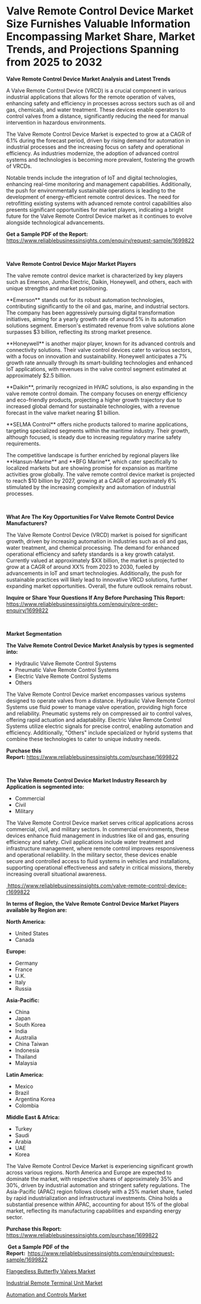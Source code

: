 <p><h1>Valve Remote Control Device Market Size Furnishes Valuable Information Encompassing Market Share, Market Trends, and Projections Spanning from 2025 to 2032</h1></p><p><strong>Valve Remote Control Device Market Analysis and Latest Trends</strong></p>
<p><p>A Valve Remote Control Device (VRCD) is a crucial component in various industrial applications that allows for the remote operation of valves, enhancing safety and efficiency in processes across sectors such as oil and gas, chemicals, and water treatment. These devices enable operators to control valves from a distance, significantly reducing the need for manual intervention in hazardous environments.</p><p>The Valve Remote Control Device Market is expected to grow at a CAGR of 6.1% during the forecast period, driven by rising demand for automation in industrial processes and the increasing focus on safety and operational efficiency. As industries modernize, the adoption of advanced control systems and technologies is becoming more prevalent, fostering the growth of VRCDs.</p><p>Notable trends include the integration of IoT and digital technologies, enhancing real-time monitoring and management capabilities. Additionally, the push for environmentally sustainable operations is leading to the development of energy-efficient remote control devices. The need for retrofitting existing systems with advanced remote control capabilities also presents significant opportunities for market players, indicating a bright future for the Valve Remote Control Device market as it continues to evolve alongside technological advancements.</p></p>
<p><strong>Get a Sample PDF of the Report:&nbsp;</strong> <a href="https://www.reliablebusinessinsights.com/enquiry/request-sample/1699822?utm_campaign=62&utm_medium=2&utm_source=Github&utm_content=ia&utm_term=09012025&utm_id=valve-remote-control-device">https://www.reliablebusinessinsights.com/enquiry/request-sample/1699822</a></p>
<p>&nbsp;</p>
<p><strong>Valve Remote Control Device Major Market Players</strong></p>
<p><p>The valve remote control device market is characterized by key players such as Emerson, Jumho Electric, Daikin, Honeywell, and others, each with unique strengths and market positioning. </p><p>**Emerson** stands out for its robust automation technologies, contributing significantly to the oil and gas, marine, and industrial sectors. The company has been aggressively pursuing digital transformation initiatives, aiming for a yearly growth rate of around 5% in its automation solutions segment. Emerson's estimated revenue from valve solutions alone surpasses $3 billion, reflecting its strong market presence.</p><p>**Honeywell** is another major player, known for its advanced controls and connectivity solutions. Their valve control devices cater to various sectors, with a focus on innovation and sustainability. Honeywell anticipates a 7% growth rate annually through its smart-building technologies and enhanced IoT applications, with revenues in the valve control segment estimated at approximately $2.5 billion.</p><p>**Daikin**, primarily recognized in HVAC solutions, is also expanding in the valve remote control domain. The company focuses on energy efficiency and eco-friendly products, projecting a higher growth trajectory due to increased global demand for sustainable technologies, with a revenue forecast in the valve market nearing $1 billion.</p><p>**SELMA Control** offers niche products tailored to marine applications, targeting specialized segments within the maritime industry. Their growth, although focused, is steady due to increasing regulatory marine safety requirements.</p><p>The competitive landscape is further enriched by regional players like **Hansun-Marine** and **BFG Marine**, which cater specifically to localized markets but are showing promise for expansion as maritime activities grow globally. The valve remote control device market is projected to reach $10 billion by 2027, growing at a CAGR of approximately 6% stimulated by the increasing complexity and automation of industrial processes.</p></p>
<p>&nbsp;</p>
<p><strong>What Are The Key Opportunities For Valve Remote Control Device Manufacturers?</strong></p>
<p><p>The Valve Remote Control Device (VRCD) market is poised for significant growth, driven by increasing automation in industries such as oil and gas, water treatment, and chemical processing. The demand for enhanced operational efficiency and safety standards is a key growth catalyst. Currently valued at approximately $XX billion, the market is projected to grow at a CAGR of around XX% from 2023 to 2030, fueled by advancements in IoT and smart technologies. Additionally, the push for sustainable practices will likely lead to innovative VRCD solutions, further expanding market opportunities. Overall, the future outlook remains robust.</p></p>
<p><strong>Inquire or Share Your Questions If Any Before Purchasing This Report:</strong> <a href="https://www.reliablebusinessinsights.com/enquiry/pre-order-enquiry/1699822?utm_campaign=62&utm_medium=2&utm_source=Github&utm_content=ia&utm_term=09012025&utm_id=valve-remote-control-device">https://www.reliablebusinessinsights.com/enquiry/pre-order-enquiry/1699822</a></p>
<p>&nbsp;</p>
<p><strong>Market Segmentation</strong></p>
<p><strong>The Valve Remote Control Device Market Analysis by types is segmented into:</strong></p>
<p><ul><li>Hydraulic Valve Remote Control Systems</li><li>Pneumatic Valve Remote Control Systems</li><li>Electric Valve Remote Control Systems</li><li>Others</li></ul></p>
<p><p>The Valve Remote Control Device market encompasses various systems designed to operate valves from a distance. Hydraulic Valve Remote Control Systems use fluid power to manage valve operation, providing high force and reliability. Pneumatic systems rely on compressed air to control valves, offering rapid actuation and adaptability. Electric Valve Remote Control Systems utilize electric signals for precise control, enabling automation and efficiency. Additionally, "Others" include specialized or hybrid systems that combine these technologies to cater to unique industry needs.</p></p>
<p><strong>Purchase this Report:&nbsp;</strong><a href="https://www.reliablebusinessinsights.com/purchase/1699822?utm_campaign=62&utm_medium=2&utm_source=Github&utm_content=ia&utm_term=09012025&utm_id=valve-remote-control-device">https://www.reliablebusinessinsights.com/purchase/1699822</a></p>
<p>&nbsp;</p>
<p><strong>The Valve Remote Control Device Market Industry Research by Application is segmented into:</strong></p>
<p><ul><li>Commercial</li><li>Civil</li><li>Military</li></ul></p>
<p><p>The Valve Remote Control Device market serves critical applications across commercial, civil, and military sectors. In commercial environments, these devices enhance fluid management in industries like oil and gas, ensuring efficiency and safety. Civil applications include water treatment and infrastructure management, where remote control improves responsiveness and operational reliability. In the military sector, these devices enable secure and controlled access to fluid systems in vehicles and installations, supporting operational effectiveness and safety in critical missions, thereby increasing overall situational awareness.</p></p>
<p><a href="https://www.reliablebusinessinsights.com/valve-remote-control-device-r1699822?utm_campaign=62&utm_medium=2&utm_source=Github&utm_content=ia&utm_term=09012025&utm_id=valve-remote-control-device">&nbsp;https://www.reliablebusinessinsights.com/valve-remote-control-device-r1699822</a></p>
<p><strong>In terms of Region, the Valve Remote Control Device Market Players available by Region are:</strong></p>
<p>
    <p> <strong> North America: </strong>
        <ul>
            <li>United States</li>
            <li>Canada</li>
        </ul>
        </p> 
    <p> <strong> Europe: </strong>
        <ul>
            <li>Germany</li>
            <li>France</li>
            <li>U.K.</li>
            <li>Italy</li>
            <li>Russia</li>
        </ul>
        </p> 
    <p> <strong> Asia-Pacific: </strong>
        <ul>
            <li>China</li>
            <li>Japan</li>
            <li>South Korea</li>
            <li>India</li>
            <li>Australia</li>
            <li>China Taiwan</li>
            <li>Indonesia</li>
            <li>Thailand</li>
            <li>Malaysia</li>
        </ul>
        </p> 
    <p> <strong> Latin America: </strong>
        <ul>
            <li>Mexico</li>
            <li>Brazil</li>
            <li>Argentina Korea</li>
            <li>Colombia</li>
        </ul>
        </p> 
    <p> <strong> Middle East & Africa: </strong>
        <ul>
            <li>Turkey</li>
            <li>Saudi</li>
            <li>Arabia</li>
            <li>UAE</li>
            <li>Korea</li>
        </ul>
    </p>
    </p>
<p><p>The Valve Remote Control Device Market is experiencing significant growth across various regions. North America and Europe are expected to dominate the market, with respective shares of approximately 35% and 30%, driven by industrial automation and stringent safety regulations. The Asia-Pacific (APAC) region follows closely with a 25% market share, fueled by rapid industrialization and infrastructural investments. China holds a substantial presence within APAC, accounting for about 15% of the global market, reflecting its manufacturing capabilities and expanding energy sector.</p></p>
<p><strong>Purchase this Report: </strong><a href="https://www.reliablebusinessinsights.com/purchase/1699822?utm_campaign=62&utm_medium=2&utm_source=Github&utm_content=ia&utm_term=09012025&utm_id=valve-remote-control-device">https://www.reliablebusinessinsights.com/purchase/1699822</a></p>
<p>&nbsp;<strong>Get a Sample PDF of the Report:&nbsp;&nbsp;</strong><a href="https://www.reliablebusinessinsights.com/enquiry/request-sample/1699822?utm_campaign=62&utm_medium=2&utm_source=Github&utm_content=ia&utm_term=09012025&utm_id=valve-remote-control-device">https://www.reliablebusinessinsights.com/enquiry/request-sample/1699822</a></p>
<p><strong></strong></p>
<p><p><a href="https://github.com/danikabiele541/Market-Research-Report-List-1/blob/main/flangedless-butterfly-valves-market.md?utm_campaign=62&utm_medium=2&utm_source=Github&utm_content=ia&utm_term=09012025&utm_id=valve-remote-control-device">Flangedless Butterfly Valves Market</a></p><p><a href="https://github.com/organophelia8282/Market-Research-Report-List-1/blob/main/industrial-remote-terminal-unit-market.md?utm_campaign=62&utm_medium=2&utm_source=Github&utm_content=ia&utm_term=09012025&utm_id=valve-remote-control-device">Industrial Remote Terminal Unit Market</a></p><p><a href="https://github.com/jamastodola515/Market-Research-Report-List-1/blob/main/automation-and-controls-market.md?utm_campaign=62&utm_medium=2&utm_source=Github&utm_content=ia&utm_term=09012025&utm_id=valve-remote-control-device">Automation and Controls Market</a></p></p>